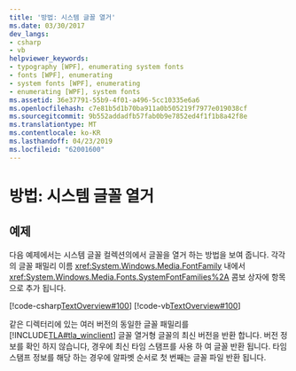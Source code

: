 ```yaml
---
title: '방법: 시스템 글꼴 열거'
ms.date: 03/30/2017
dev_langs:
- csharp
- vb
helpviewer_keywords:
- typography [WPF], enumerating system fonts
- fonts [WPF], enumerating
- system fonts [WPF], enumerating
- enumerating [WPF], system fonts
ms.assetid: 36e37791-55b9-4f01-a496-5cc10335e6a6
ms.openlocfilehash: c7e81b5d1b70ba911a0b505219f7977e019038cf
ms.sourcegitcommit: 9b552addadfb57fab0b9e7852ed4f1f1b8a42f8e
ms.translationtype: MT
ms.contentlocale: ko-KR
ms.lasthandoff: 04/23/2019
ms.locfileid: "62001600"
---
```

# <a name="how-to-enumerate-system-fonts"></a>방법: 시스템 글꼴 열거
## <a name="example"></a>예제  
 다음 예제에서는 시스템 글꼴 컬렉션의에서 글꼴을 열거 하는 방법을 보여 줍니다. 각각의 글꼴 패밀리 이름 <xref:System.Windows.Media.FontFamily> 내에서 <xref:System.Windows.Media.Fonts.SystemFontFamilies%2A> 콤보 상자에 항목으로 추가 됩니다.  
  
 [!code-csharp[TextOverview#100](~/samples/snippets/csharp/VS_Snippets_Wpf/TextOverview/CSharp/Window1.xaml.cs#100)]
 [!code-vb[TextOverview#100](~/samples/snippets/visualbasic/VS_Snippets_Wpf/TextOverview/visualbasic/window1.xaml.vb#100)]  
  
 같은 디렉터리에 있는 여러 버전의 동일한 글꼴 패밀리를 [!INCLUDE[TLA#tla_winclient](../../../../includes/tlasharptla-winclient-md.md)] 글꼴 열거형 글꼴의 최신 버전을 반환 합니다. 버전 정보를 확인 하지 않습니다, 경우에 최신 타임 스탬프를 사용 하 여 글꼴 반환 됩니다. 타임 스탬프 정보를 해당 하는 경우에 알파벳 순서로 첫 번째는 글꼴 파일 반환 됩니다.
